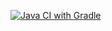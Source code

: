 [![Java CI with Gradle](https://github.com/ElenaSun12/dzBDD/actions/workflows/gradle.yml/badge.svg)](https://github.com/ElenaSun12/dzBDD/actions/workflows/gradle.yml)
